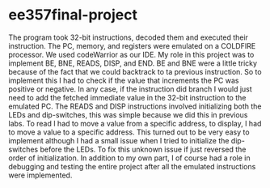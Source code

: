 # ee357final-project

The program took 32-bit instructions, decoded them and executed their instruction. The PC, memory, and registers were emulated on a COLDFIRE processor. We used codeWarrior as our IDE. My role in this project was to implement BE, BNE, READS, DISP, and END. BE and BNE were a little tricky because of the fact that we could backtrack to ta previous instruction. So to implement this I had to check if the value that increments the PC was positive or negative. In any case, if the instruction did branch I would just need to add the fetched immediate value in the 32-bit instruction to the emulated PC. The READS and DISP instructions involved initializing both the LEDs and dip-switches, this was simple because we did this in previous labs. To read I had to move a value from a specific address, to display, I had to move a value to a specific address. This turned out to be very easy to implement although I had a small issue when I tried to initialize the dip-switches before the LEDs. To fix this unknown issue if just reversed the order of initialization. In addition to my own part, I of course had a role in debugging and testing the entire project after all the emulated instructions were implemented.
